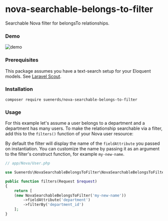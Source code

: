 # nova-searchable-belongs-to-filter
Searchable Nova filter for belongsTo relationships.

### Demo

![demo](https://user-images.githubusercontent.com/4764281/69803436-76184200-11dc-11ea-9c19-4eacf1ba3b4c.gif)

### Prerequisites

This package assumes you have a text-search setup for your Eloquent models. See [Laravel Scout](https://laravel.com/docs/master/scout).

### Installation

`composer require suenerds/nova-searchable-belongs-to-filter`

### Usage

For this example let's assume a user belongs to a department and a department has many users.
To make the relationship searchable via a filter, add this to the `filters()` function of your Nova user resource:

By default the filter will display the name of the `fieldAttribute` you passed on instantiation. You can customize the name by passing it as an argument to the filter's construct function, for example `my-new-name`.

```php
// app/Nova/User.php

use Suenerds\NovaSearchableBelongsToFilter\NovaSearchableBelongsToFilter

public function filters(Request $request)
{
    return [
	(new NovaSearchableBelongsToFilter('my-new-name'))
	    ->fieldAttribute('department')
	    ->filterBy('department_id')
    ];
}
```
